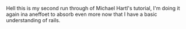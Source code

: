 Hell this is my second run through of Michael Hartl's tutorial, I'm doing it again ina aneffoet to absorb even more now that I have a basic understanding of rails.